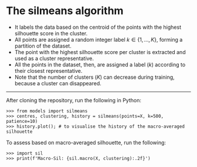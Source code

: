 # The silmeans algorithm

* It labels the data based on the centroid of the points with the highest silhouette score in the cluster.
* All points are assigned a random integer label $k \in \{1, ..., K\}$, forming a partition of the dataset.
* The point with the highest silhouette score per cluster is extracted and used as a cluster representative.
* All the points in the dataset, then, are assigned a label ($k$) according to their closest representative.
* Note that the number of clusters ($K$) can decrease during training, because a cluster can disappeared.

---

After cloning the repository, run the following in Python:
```
>>> from models import silmeans
>>> centres, clustering, history = silmeans(points=X, k=500, patience=10)
>>> history.plot(); # to visualise the history of the macro-averaged silhouette
```

To assess based on macro-averaged silhouette, run the following:
```
>>> import sil
>>> print(f'Macro-Sil: {sil.macro(X, clustering):.2f}')
```
